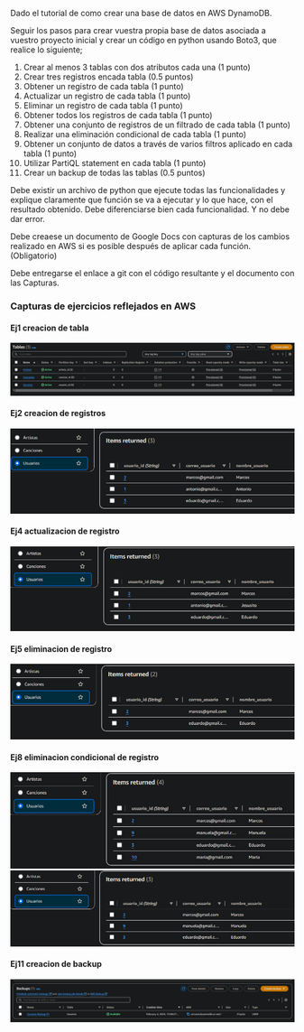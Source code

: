 Dado el tutorial de como crear una base de datos en AWS DynamoDB. 

Seguir los pasos para crear vuestra propia base de datos asociada a vuestro proyecto inicial y crear un código en python usando Boto3, que realice lo siguiente;

 1. Crear al menos 3 tablas con dos atributos cada una (1 punto)
 2. Crear tres registros encada tabla (0.5 puntos)
 3. Obtener un registro de cada tabla (1 punto)
 4. Actualizar un registro de cada tabla (1 punto)
 5. Eliminar un registro de cada tabla (1 punto)
 6. Obtener todos los registros de cada tabla (1 punto)
 7. Obtener una conjunto de registros de un filtrado de cada tabla (1 punto)
 8. Realizar una eliminación condicional de cada tabla (1 punto)
 9. Obtener un conjunto de datos a través de varios filtros aplicado en cada tabla (1 punto)
 10. Utilizar PartiQL statement en cada tabla (1 punto)
 11. Crear un backup de todas las tablas (0.5 puntos)

Debe existir un archivo de python que ejecute todas las funcionalidades y explique claramente que función se va a ejecutar y lo que hace, con el resultado obtenido. Debe diferenciarse bien cada funcionalidad. Y no debe dar error.

Debe creaese un documento de Google Docs con capturas de los cambios realizado en AWS si es posible después de aplicar cada función.(Obligatorio)

Debe entregarse el enlace a git con el código resultante y el documento con las Capturas.

 ### Capturas de ejercicios reflejados en AWS
 #### Ej1 creacion de tabla
 ![ej1](https://github.com/Doradux/IABD-Course/blob/main/SBD/aws_dynamodb/capturas/ej1.png?raw=true)
 #### Ej2 creacion de registros
 ![ej2](https://github.com/Doradux/IABD-Course/blob/main/SBD/aws_dynamodb/capturas/ej2.png?raw=true)
 #### Ej4 actualizacion de registro
 ![ej4](https://github.com/Doradux/IABD-Course/blob/main/SBD/aws_dynamodb/capturas/ej4.png?raw=true)
 #### Ej5 eliminacion de registro
 ![ej5](https://github.com/Doradux/IABD-Course/blob/main/SBD/aws_dynamodb/capturas/ej5.png?raw=true)
 #### Ej8 eliminacion condicional de registro
 ![ej8-1](https://github.com/Doradux/IABD-Course/blob/main/SBD/aws_dynamodb/capturas/ej8-1.png?raw=true)
 ![ej8-2](https://github.com/Doradux/IABD-Course/blob/main/SBD/aws_dynamodb/capturas/ej8-2.png?raw=true)
 #### Ej11 creacion de backup
 ![ej11](https://github.com/Doradux/IABD-Course/blob/main/SBD/aws_dynamodb/capturas/ej11.png?raw=true)